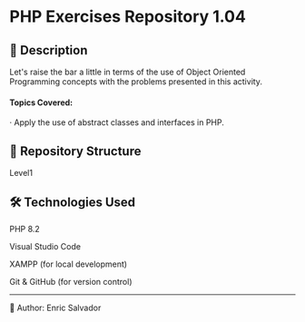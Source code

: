 # PHP Exercises Repository 1.04

## 📌 **Description**

Let's raise the bar a little in terms of the use of Object Oriented Programming concepts with the problems presented in this activity.

#### Topics Covered:

· Apply the use of abstract classes and interfaces in PHP.

## 📁 **Repository Structure**

 Level1 

## 🛠️ **Technologies Used**

PHP 8.2

Visual Studio Code

XAMPP (for local development)

Git & GitHub (for version control)

___

👤 Author: Enric Salvador

